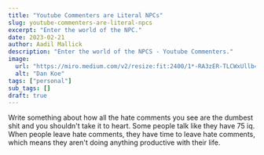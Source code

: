 ```yaml
---
title: "Youtube Commenters are Literal NPCs"
slug: youtube-commenters-are-literal-npcs
excerpt: "Enter the world of the NPC."
date: 2023-02-21
author: Aadil Mallick
description: "Enter the world of the NPCS - Youtube Commenters."
image:
  url: "https://miro.medium.com/v2/resize:fit:2400/1*-RA3zER-TLCWxUllb4H8LQ.jpeg"
  alt: "Dan Koe"
tags: ["personal"]
sub_tags: []
draft: true
---
```


Write something about how all the hate comments you see are the dumbest shit and you shouldn't take it to heart. Some people talk like they have 75 iq. When people leave hate comments, they have time to leave hate comments, which means they aren't doing anything productive with their life.
